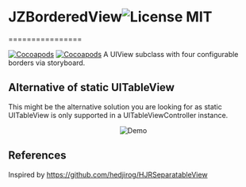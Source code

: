 # JZBorderedView![License MIT](https://go-shields.herokuapp.com/license-MIT-blue.png)
================

[![Cocoapods](https://cocoapod-badges.herokuapp.com/v/HJRSeparatableView/badge.png)](http://cocoapods.org/?q=JZBorderedView)
[![Cocoapods](https://cocoapod-badges.herokuapp.com/p/HJRSeparatableView/badge.png)](http://cocoapods.org/?q=JZBorderedView)
A UIView subclass with four configurable borders via storyboard.

## Alternative of static UITableView
This might be the alternative solution you are looking for as static UITableView is only supported in a UITableViewController instance.

<p align="center">
  <img title="Demo" src="https://github.com/jessiejames1116/JZBorderedView/blob/master/Resources/Screen%20Shot.png"/>
</p>

## References
Inspired by https://github.com/hedjirog/HJRSeparatableView
